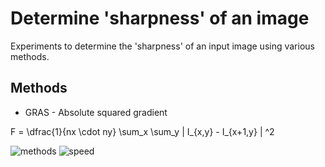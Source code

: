 # Determine 'sharpness' of an image
Experiments to determine the 'sharpness' of an input image using various methods.

## Methods
* GRAS - Absolute squared gradient

F = \dfrac{1}{nx \cdot ny} \sum_x \sum_y | I_{x,y} - I_{x+1,y} | ^2

![methods](focus/sharpness_methods.png)
![speed](focus/duration.png)